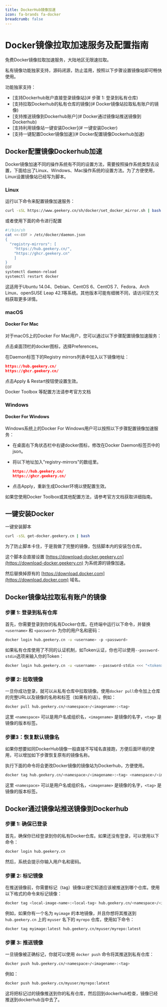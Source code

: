 ```yaml
---
title: DockerHub镜像加速
icon: fa-brands fa-docker
breadcrumb: false
---
```

# Docker镜像拉取加速服务及配置指南

免费Docker镜像拉取加速服务，大陆地区无限速拉取。

私有镜像功能独家支持，源码闭源，防止滥用，按照以下步骤设置镜像站即可畅快使用。

功能独家支持：

- [支持Dockerhub账户直接登录镜像站](# 步骤 1: 登录到私有仓库)
- [支持拉取Dockerhub的私有仓库的镜像](# Docker镜像站拉取私有账户的镜像)
- [支持推送镜像到Dockerhub账户](# Docker通过镜像站推送镜像到Dockerhub)
- [支持利用镜像站一键安装Docker](# 一键安装Docker)
- [支持一键配置Docker镜像加速](# Docker配置镜像Dockerhub加速)

## Docker配置镜像Dockerhub加速

Docker镜像加速不同的操作系统有不同的设置方法，需要按照操作系统类型去设置，下面给出了Linux、Windows、Mac操作系统的设置方法。为了方便使用，Linux设置镜像站已经写为脚本。

### Linux

运行以下命令来配置镜像加速服务：

```bash
curl -sSL https://www.geekery.cn/sh/docker/set_docker_mirror.sh | bash
```

或者使用下面的命令进行配置

```bash
#!/bin/sh
cat <<-EOF > /etc/docker/daemon.json 
{
  "registry-mirrors": [
  	"https://hub.geekery.cn/",
  	"https://ghcr.geekery.cn"
  	]
}
EOF
systemctl daemon-reload
systemctl restart docker
```

这适用于Ubuntu 14.04、Debian、CentOS 6、CentOS 7、Fedora、Arch Linux、openSUSE Leap 42.1等系统。其他版本可能有细微不同，请访问官方文档获取更多详情。

### macOS

#### Docker For Mac

对于macOS上的Docker For Mac用户，您可以通过以下步骤配置镜像加速服务：

点击桌面顶栏的docker图标，选择Preferences。

在Daemon标签下的Registry mirrors列表中加入以下镜像地址：

```json
https://hub.geekery.cn/
https://ghcr.geekery.cn/
```

点击Apply & Restart按钮使设置生效。

Docker Toolbox 等配置方法请参考官方文档

### Windows

#### Docker For Windows

Windows系统上的Docker For Windows用户可以按照以下步骤配置镜像加速服务：

- 在桌面右下角状态栏中右键docker图标，修改在Docker Daemon标签页中的json。

- 将以下地址加入"registry-mirrors"的数组里。

  ```json
  https://hub.geekery.cn/
  https://ghcr.geekery.cn/
  ```

- 点击Apply，重新生成Docker环境以使配置生效。

如果您使用Docker Toolbox或其他配置方法，请参考官方文档获取详细指南。

## 一键安装Docker

一键安装脚本

```bash
curl -sSL get-docker.geekery.cn | bash
```

为了防止脚本卡住，于是我做了完整的镜像，包括脚本内的安装包仓库。

这个脚本会直接设置 [https://download-docker.geekery.cn](https://download-docker.geekery.cn) 为系统源的镜像加速。

然后替换掉原有的 [https://download.docker.com](https://download.docker.com) 域名。



## Docker镜像站拉取私有账户的镜像

### 步骤 1: 登录到私有仓库

首先，你需要登录到你的私有Docker仓库。在终端中运行以下命令，并替换 `<username>` 和 `<password>` 为你的用户名和密码：

```bash
docker login hub.geekery.cn -u <username> -p <password>
```

如果私有仓库使用了不同的认证机制，如Token认证，你也可以使用`--password-stdin`选项来输入你的Token：

```bash
docker login hub.geekery.cn -u <username> --password-stdin <<< "<token>"
```

### 步骤 2: 拉取镜像

一旦你成功登录，就可以从私有仓库中拉取镜像。使用`docker pull`命令加上仓库的完整URL以及镜像的名称和标签（如果有的话）。例如：

```bash
docker pull hub.geekery.cn/<namespace>/<imagename>:<tag>
```

这里 `<namespace>` 可以是用户名或组织名，`<imagename>` 是镜像的名字，`<tag>` 是镜像的版本标签。

### 步骤3：恢复默认镜像名

如果你想要如同DockerHub镜像一般直接不写域名直接跑，方便后面环境的使用，可以增加如下步骤恢复原有的镜像名称。

执行下面的命令将会更改Docker镜像的镜像站为Dockerhub，方便使用。

```bash
docker tag hub.geekery.cn/<namespace>/<imagename>:<tag> <namespace>/<imagename>:<tag>
```

这里 `<namespace>` 可以是用户名或组织名，`<imagename>` 是镜像的名字，`<tag>` 是镜像的版本标签。



## Docker通过镜像站推送镜像到Dockerhub

### 步骤 1: 确保已登录

首先，确保你已经登录到你的私有Docker仓库。如果还没有登录，可以使用以下命令：

```bash
docker login hub.geekery.cn
```

然后，系统会提示你输入用户名和密码。

### 步骤 2: 标记镜像

在推送镜像前，你需要标记（tag）镜像以便它知道应该被推送到哪个仓库。使用以下格式的命令来标记镜像：

```bash
docker tag <local-image-name>:<local-tag> hub.geekery.cn/<namespace>/<imagename>:<tag>
```

例如，如果你有一个名为 `myimage` 的本地镜像，并且你想将其推送到 `hub.geekery.cn` 上的 `myuser` 名下的 `myrepo` 仓库，使用如下命令：

```bash
docker tag myimage:latest hub.geekery.cn/myuser/myrepo:latest
```

### 步骤 3: 推送镜像

一旦镜像被正确标记，你就可以使用 `docker push` 命令将其推送到私有仓库：

```bash
docker push hub.geekery.cn/<namespace>/<imagename>:<tag>
```

例如：

```bash
docker push hub.geekery.cn/myuser/myrepo:latest
```

这将把标记过的镜像推送到你的私有仓库，然后回到dockerhub检查，镜像已经推送到dockerhub当中去了。





